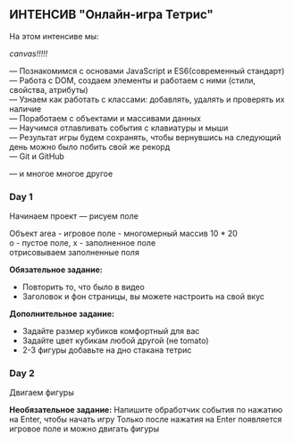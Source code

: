 ## ИНТЕНСИВ "Онлайн-игра Тетрис" ##

На этом интенсиве мы:

*canvas!!!!!* 

— Познакомимся с основами JavaScript и ES6(современный стандарт)  
— Работа с DOM, создаем элементы и работаем с ними (стили, свойства, атрибуты)  
— Узнаем как работать с классами: добавлять, удалять и проверять их наличие  
— Поработаем с объектами и массивами данных  
— Научимся отлавливать события с клавиатуры и мыши  
— Результат игры будем сохранять, чтобы вернувшись на следующий день можно было
побить свой же рекорд  
— Git и GitHub  

— и многое многое другое  

### Day 1 ###
Начинаем проект — рисуем поле

Объект area - игровое поле - многомерный массив 10 * 20  
o - пустое поле, х - заполненное поле  
отрисовываем заполненные поля  


**Обязательное задание:**

- Повторить то, что было в видео  
- Заголовок и фон страницы, вы можете настроить на свой вкус  

**Дополнительное задание:**
- Задайте размер кубиков комфортный для вас  
- Задайте цвет кубикам любой другой (не tomato)  
- 2-3 фигуры добавьте на дно стакана тетрис  

### Day 2 ###
Двигаем фигуры

**Необязательное задание:**
Напишите обработчик события по нажатию на Enter, чтобы начать игру
Только после нажатия на Enter появляется игровое поле и можно двигать фигуры

